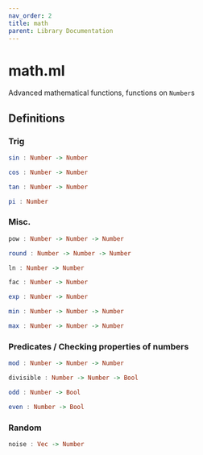 ```yaml
---
nav_order: 2
title: math
parent: Library Documentation
---
```


# math.ml

Advanced mathematical functions, functions on `Number`s


## Definitions

### Trig

```haskell
sin : Number -> Number
```





```haskell
cos : Number -> Number
```





```haskell
tan : Number -> Number
```





```haskell
pi : Number
```




### Misc.

```haskell
pow : Number -> Number -> Number
```





```haskell
round : Number -> Number -> Number
```





```haskell
ln : Number -> Number
```





```haskell
fac : Number -> Number
```





```haskell
exp : Number -> Number
```





```haskell
min : Number -> Number -> Number
```





```haskell
max : Number -> Number -> Number
```




### Predicates / Checking properties of numbers

```haskell
mod : Number -> Number -> Number
```





```haskell
divisible : Number -> Number -> Bool
```





```haskell
odd : Number -> Bool
```





```haskell
even : Number -> Bool
```




### Random

```haskell
noise : Vec -> Number
```




